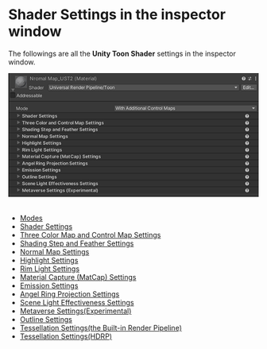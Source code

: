 # Shader Settings in the inspector window

The followings are all the **Unity Toon Shader** settings in the inspector window.  

<img src="images/InspectorUTS.png" >
<br/><br/>

  * [Modes](Modes.md)
  * [Shader Settings](Shader.md)
  * [Three Color Map and Control Map Settings](Basic.md)
  * [Shading Step and Feather Settings](ShadingStepAndFeather.md)
  * [Normal Map Settings](NormalMap.md)
  * [Highlight Settings](Highlight.md)
  * [Rim Light Settings](Rimlight.md)
  * [Material Capture (MatCap) Settings](MatCap.md)
  * [Emission Settings](Emission.md)
  * [Angel Ring Projection Settings](AngelRing.md)
  * [Scene Light Effectiveness Settings](SceneLight.md)
  * [Metaverse Settings(Experimental)](Metaverse.md)
  * [Outline Settings](Outline.md)
  * [Tessellation Settings(the Built-in Render Pipeline)](TessellationLegacy.md)
  * [Tessellation Settings(HDRP)](TessellationHDRP.md)